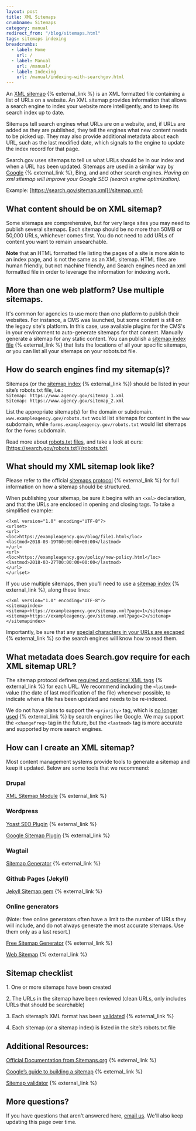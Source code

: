 ```yaml
---
layout: post
title: XML Sitemaps
crumbname: Sitemaps
category: manual
redirect_from: "/blog/sitemaps.html"
tags: sitemaps indexing
breadcrumbs:
  - label: Home
    url: /
  - label: Manual
    url: /manual/
  - label: Indexing
    url: /manual/indexing-with-searchgov.html
---
```

An [XML sitemap](https://en.wikipedia.org/wiki/Sitemaps) {% external_link %} is an XML formatted file containing a list of URLs on a website. An XML sitemap provides information that allows a search engine to index your website more intelligently, and to keep its search index up to date. 

Sitemaps tell search engines what URLs are on a website, and, if URLs are added as they are published, they tell the engines what new content needs to be picked up. They may also provide additional metadata about each URL, such as the last modified date, which signals to the engine to update the index record for that page.  

Search.gov uses sitemaps to tell us what URLs should be in our index and when a URL has been updated. Sitemaps are used in a similar way by [Google](https://support.google.com/webmasters/answer/156184) {% external_link %}, Bing, and and other search engines. *Having an xml sitemap will improve your Google SEO (search engine optimization).*

Example: [https://search.gov/sitemap.xml](/sitemap.xml)

## What content should be on XML sitemap?

Some sitemaps are comprehensive, but for very large sites you may need to publish several sitemaps. Each sitemap should be no more than 50MB or 50,000 URLs, whichever comes first. You do not need to add URLs of content you want to remain unsearchable.

**Note** that an HTML formatted file listing the pages of a site is more akin to an index page, and is not the same as an XML sitemap. HTML files are human friendly, but not machine friendly, and Search engines need an xml formatted file in order to leverage the information for indexing work.

## More than one web platform? Use multiple sitemaps.

It's common for agencies to use more than one platform to publish their websites. For instance, a CMS was launched, but some content is still on the legacy site's platform. In this case, use available plugins for the CMS's in your environment to auto-generate sitemaps for that content. Manually generate a sitemap for any static content. You can publish a [sitemap index file](https://www.sitemaps.org/protocol.html#index) {% external_link %} that lists the locations of all your specific sitemaps, or you can list all your sitemaps on your robots.txt file.

## How do search engines find my sitemap(s)?

Sitemaps (or the [sitemap index](https://www.sitemaps.org/protocol.html#index) {% external_link %}) should be listed in your site’s robots.txt file, i.e.:  
`Sitemap: https://www.agency.gov/sitemap_1.xml`  
`Sitemap: https://www.agency.gov/sitemap_2.xml`  

List the appropriate sitemap(s) for the domain or subdomain. `www.exampleagency.gov/robots.txt` would list sitemaps for content in the `www` subdomain, while `forms.exampleagency.gov/robots.txt` would list sitemaps for the `forms` subdomain.

Read more about [robots.txt files](/blog/robotstxt.html), and take a look at ours: [https://search.gov/robots.txt](/robots.txt)

## What should my XML sitemap look like?

Please refer to the official [sitemaps protocol](https://www.sitemaps.org/protocol.html) {% external_link %} for full information on how a sitemap should be structured.

When publishing your sitemap, be sure it begins with an `<xml>` declaration, and that the URLs are enclosed in opening and closing tags. To take a simplified example:

```
<?xml version="1.0" encoding="UTF-8"?>
<urlset>
<url>
<loc>https://exampleagency.gov/blog/file1.html</loc>
<lastmod>2018-03-19T00:00:00+00:00</lastmod>
</url>
<url>
<loc>https://exampleagency.gov/policy/new-policy.html</loc>
<lastmod>2018-03-27T00:00:00+00:00</lastmod>
</url>
</urlset>
```
If you use multiple sitemaps, then you'll need to use a [sitemap index](https://www.sitemaps.org/protocol.html#index) {% external_link %}, along these lines:

```
<?xml version="1.0" encoding="UTF-8"?>
<sitemapindex>
<sitemap>https://exampleagency.gov/sitemap.xml?page=1</sitemap>
<sitemap>https://exampleagency.gov/sitemap.xml?page=2</sitemap>
</sitemapindex>
```
Importantly, be sure that any [special characters in your URLs are escaped](https://www.sitemaps.org/protocol.html#escaping) {% external_link %} so the search engines will know how to read them.

## What metadata does Search.gov require for each XML sitemap URL?

The sitemap protocol defines [required and optional XML tags](https://www.sitemaps.org/protocol.html#xmlTagDefinitions) {% external_link %} for each URL. We recommend including the `<lastmod>` value (the date of last modification of the file) whenever possible, to indicate when a file has been updated and needs to be re-indexed. 

We do not have plans to support the `<priority>` tag, which is [no longer used](https://www.seroundtable.com/google-priority-change-frequency-xml-sitemap-20273.html) {% external_link %} by search engines like Google. We may support the `<changefreq>` tag in the future, but the `<lastmod>` tag is more accurate and supported by more search engines.

## How can I create an XML sitemap?

Most content management systems provide tools to generate a sitemap and keep it updated. Below are some tools that we recommend:

### Drupal
[XML Sitemap Module](https://www.drupal.org/project/xmlsitemap) {% external_link %}

### Wordpress
[Yoast SEO Plugin](https://wordpress.org/plugins/wordpress-seo/) {% external_link %}

[Google Sitemap Plugin](https://wordpress.org/plugins/google-sitemap-generator/) {% external_link %}

### Wagtail
[Sitemap Generator](http://docs.wagtail.io/en/latest/reference/contrib/sitemaps.html) {% external_link %}

### Github Pages (Jekyll)
[Jekyll Sitemap gem](https://help.github.com/articles/sitemaps-for-github-pages/) {% external_link %}

### Online generators
(Note: free online generators often have a limit to the number of URLs they will include, and do not always generate the most accurate sitemaps. Use them only as a last resort.)

[Free Sitemap Generator](https://freesitemapgenerator.com) {% external_link %}

[Web Sitemap](http://www.web-site-map.com/) {% external_link %}

## Sitemap checklist
<i class="icon-check" ></i> 1. One or more sitemaps have been created

<i class="icon-check"></i> 2. The URLs in the sitemap have been reviewed (clean URLs, only includes URLs that should be searchable)

<i class="icon-check"></i> 3. Each sitemap’s XML format has been [validated](https://www.websiteplanet.com/webtools/sitemap-validator/) {% external_link %}

<i class="icon-check"></i> 4. Each sitemap (or a sitemap index) is listed in the site’s robots.txt file

## Additional Resources:
[Official Documentation from Sitemaps.org](https://www.sitemaps.org/) {% external_link %}

[Google’s guide to building a sitemap](https://support.google.com/webmasters/answer/183668?hl=en&ref_topic=4581190) {% external_link %}

[Sitemap validator](https://www.websiteplanet.com/webtools/sitemap-validator/) {% external_link %}

## More questions?
If you have questions that aren't answered here, [email us](mailto:search@support.digitalgov.gov). We'll also keep updating this page over time.
